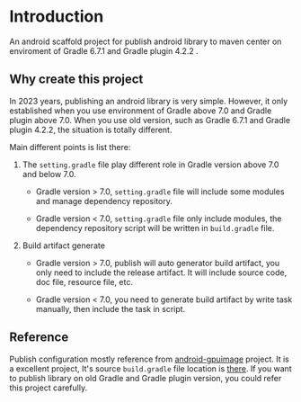 # Introduction

An android scaffold project for publish android library to maven center on enviroment of Gradle 6.7.1 and Gradle plugin 4.2.2 .


## Why create this project

In 2023 years, publishing an android library is very simple. However, it only established when you use environment of Gradle above 7.0 and Gradle plugin above 7.0. When you use old version, such as Gradle 6.7.1 and Gradle plugin 4.2.2, the situation is totally different.


Main different points is list there:

1. The `setting.gradle` file play different role in Gradle version above 7.0 and below 7.0.

   - Gradle version > 7.0, `setting.gradle` file will include some modules and manage dependency repository.  

   - Gradle version < 7.0, `setting.gradle` file only include modules, the dependency repository script will be written in `build.gradle` file.

2. Build artifact generate

   - Gradle version > 7.0, publish will auto generator build artifact, you only need to include the release artifact. It will include source code, doc file, resource file, etc.

   - Gradle version < 7.0, you need to generate build artifact by write task manually, then include the task in script.


## Reference

Publish configuration mostly reference from [android-gpuimage](https://github.com/cats-oss/android-gpuimage) project. It is a excellent project, It's source  `build.gradle` file location is [there](https://github.com/cats-oss/android-gpuimage/blob/master/library/build.gradle).
If you want to publish library on old Gradle and Gradle plugin version, you could refer this project carefully.